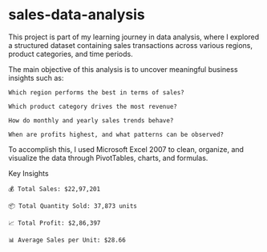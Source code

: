 # sales-data-analysis

This project is part of my learning journey in data analysis, where I explored a structured dataset containing sales transactions across various regions, product categories, and time periods.

The main objective of this analysis is to uncover meaningful business insights such as:

    Which region performs the best in terms of sales?

    Which product category drives the most revenue?

    How do monthly and yearly sales trends behave?

    When are profits highest, and what patterns can be observed?

To accomplish this, I used Microsoft Excel 2007 to clean, organize, and visualize the data through PivotTables, charts, and formulas.

Key Insights

    💰 Total Sales: $22,97,201

    📦 Total Quantity Sold: 37,873 units

    📈 Total Profit: $2,86,397

    📊 Average Sales per Unit: $28.66
